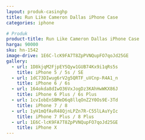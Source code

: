 ```yaml
---
layout: produk-casinghp
title: Run Like Cameron Dallas iPhone Case
categories: iphone

# Produk
product-title: Run Like Cameron Dallas iPhone Case
harga: 90000
sku: hn-1542
image-drive: 1E6C-lcK9FA7T8ZpPVNQupFO7qoJd25GE
gallery:
  - url: 1D8kjqM2FjpEY5Qyw1GUB74Kx9i1qRs5s
    title: iPhone 5 / 5s / SE
  - url: 1dC73DIwug6rV2g5QRTF_uVCnp-R4A1_n
    title: iPhone 6 / 6s
  - url: 164okda8dIwO36VxJogDz3KAhHwWKX86J
    title: iPhone 6 Plus / 6s Plus
  - url: 1cvIobEnSBMeD6q8llqOnZ2Y0Os9E-3Td
    title: iPhone 7 / 8
  - url: 1yH1mQfAvR48QjnLPZn7R-C55lLAuYyIc
    title: iPhone 7 Plus / 8 Plus
  - url: 1E6C-lcK9FA7T8ZpPVNQupFO7qoJd25GE
    title: iPhone X
---
```

